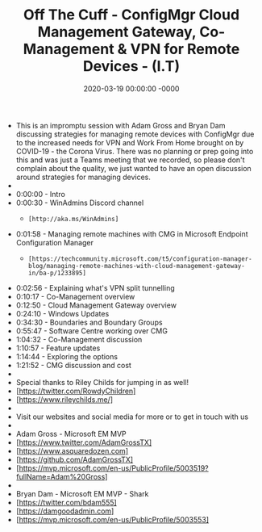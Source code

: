 ﻿---
layout: post
title: "Off The Cuff - ConfigMgr Cloud Management Gateway, Co-Management & VPN for Remote Devices - (I.T)"
date: 2020-03-19 00:00:00 -0000
categories:
---
 * This is an impromptu session with Adam Gross and Bryan Dam discussing strategies for managing remote devices with ConfigMgr due to the increased needs for VPN and Work From Home brought on by COVID-19 - the Corona Virus. There was no planning or prep going into this and was just a Teams meeting that we recorded, so please don't complain about the quality, we just wanted to have an open discussion around strategies for managing devices.
 * 
 * 0:00:00 - Intro
 * 0:00:30 - WinAdmins Discord channel 
   -     [http://aka.ms/WinAdmins]
 * 0:01:58 - Managing remote machines with CMG in Microsoft Endpoint Configuration Manager
   -     [https://techcommunity.microsoft.com/t5/configuration-manager-blog/managing-remote-machines-with-cloud-management-gateway-in/ba-p/1233895]
 * 0:02:56 - Explaining what's VPN split tunnelling
 * 0:10:17 - Co-Management overview
 * 0:12:50 - Cloud Management Gateway overview
 * 0:24:10 - Windows Updates
 * 0:34:30 - Boundaries and Boundary Groups
 * 0:55:47 - Software Centre working over CMG
 * 1:04:32 - Co-Management discussion 
 * 1:10:57 - Feature updates
 * 1:14:44 - Exploring the options
 * 1:21:52 - CMG discussion and cost
 * 
 * Special thanks to Riley Childs for jumping in as well!
 * [https://twitter.com/RowdyChildren]
 * [https://www.rileychilds.me/]
 * 
 * Visit our websites and social media for more or to get in touch with us
 * 
 * Adam Gross - Microsoft EM MVP
 * [https://www.twitter.com/AdamGrossTX]
 * [https://www.asquaredozen.com]
 * [https://github.com/AdamGrossTX]
 * [https://mvp.microsoft.com/en-us/PublicProfile/5003519?fullName=Adam%20Gross]
 * 
 * Bryan Dam - Microsoft EM MVP - Shark
 * [https://twitter.com/bdam555]
 * [https://damgoodadmin.com]
 * [https://mvp.microsoft.com/en-us/PublicProfile/5003553]
